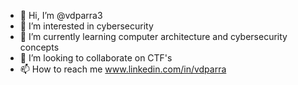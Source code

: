 - 👋 Hi, I’m @vdparra3
- 👀 I’m interested in cybersecurity
- 🌱 I’m currently learning computer architecture and cybersecurity concepts
- 💞️ I’m looking to collaborate on CTF's
- 📫 How to reach me www.linkedin.com/in/vdparra

<!---
vdparra3/vdparra3 is a ✨ special ✨ repository because its `README.md` (this file) appears on your GitHub profile.
You can click the Preview link to take a look at your changes.
--->
